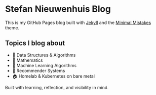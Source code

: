 # Stefan Nieuwenhuis Blog

This is my GitHub Pages blog built with [Jekyll](https://jekyllrb.com/) and the [Minimal Mistakes](https://mmistakes.github.io/minimal-mistakes/) theme.

## Topics I blog about

- 🧠 Data Structures & Algorithms
- 🧮 Mathematics
- 📠 Machine Learning Algorithms
- 🤖 Recommender Systems
- 🏠 Homelab & Kubernetes on bare metal

Built with learning, reflection, and visibility in mind.
